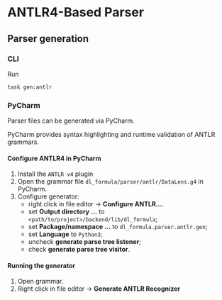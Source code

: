 # ANTLR4-Based Parser

## Parser generation

### CLI

Run
```bash
task gen:antlr
```

### PyCharm

Parser files can be generated via PyCharm.

PyCharm provides syntax highlighting and runtime validation of ANTLR grammars.

#### Configure ANTLR4 in PyCharm

1. Install the `ANTLR v4` plugin
1. Open the grammar file `dl_formula/parser/antlr/DataLens.g4` in PyCharm.
1. Configure generator:
    - right click in file editor -> **Configure ANTLR...**.
    - set **Output directory ...** to `<path/to/project>/backend/lib/dl_formula`;
    - set **Package/namespace ...** to `dl_formula.parser.antlr.gen`;
    - set **Language** to `Python3`;
    - uncheck **generate parse tree listener**;
    - check **generate parse tree visitor**.

#### Running the generator

1. Open grammar.
2. Right click in file editor -> **Generate ANTLR Recognizer**
